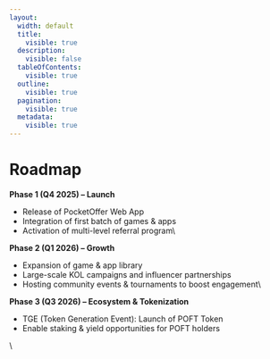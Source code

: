 ```yaml
---
layout:
  width: default
  title:
    visible: true
  description:
    visible: false
  tableOfContents:
    visible: true
  outline:
    visible: true
  pagination:
    visible: true
  metadata:
    visible: true
---
```


# Roadmap

**Phase 1 (Q4 2025) – Launch**

* Release of PocketOffer Web App
* Integration of first batch of games & apps
* Activation of multi-level referral program\


**Phase 2 (Q1 2026) – Growth**

* Expansion of game & app library
* Large-scale KOL campaigns and influencer partnerships
* Hosting community events & tournaments to boost engagement\


**Phase 3 (Q3 2026) – Ecosystem & Tokenization**

* TGE (Token Generation Event): Launch of POFT Token
* Enable staking & yield opportunities for POFT holders

\
